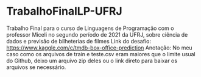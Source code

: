 # TrabalhoFinalLP-UFRJ
Trabalho Final para o curso de Linguagens de Programação com o professor Miceli no segundo período de 2021 da UFRJ, sobre ciência de dados e previsão de bilheterias de filmes
Link do desafio: https://www.kaggle.com/c/tmdb-box-office-prediction
Anotação: No meu caso como os arquivos de train e teste.csv eram maiores que o limite usual do Github, deixo um arquivo zip deles ou o link direto para baixar os arquivos se necessário.
